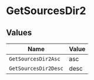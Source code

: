 # GetSourcesDir2


## Values

| Name                 | Value                |
| -------------------- | -------------------- |
| `GetSourcesDir2Asc`  | asc                  |
| `GetSourcesDir2Desc` | desc                 |